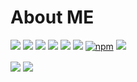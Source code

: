 # About ME

![](https://img.shields.io/badge/-TypeScript-%233178C6?style=for-the-badge&logo=typescript&logoColor=white)
![](https://img.shields.io/badge/-Javascript-%23F7DF1E?style=for-the-badge&logo=javascript&logoColor=black)
![](https://img.shields.io/badge/-ArchLinux-%231793D1?style=for-the-badge&logo=archlinux&logoColor=white)
![](https://img.shields.io/badge/-Visual_Studio_Code-%23007ACC?style=for-the-badge&logo=visualstudiocode&logoColor=white)
![](https://img.shields.io/badge/-Git-%23F05032?style=for-the-badge&logo=git&logoColor=white)
![](https://img.shields.io/badge/-GitHub-%23181717?style=for-the-badge&logo=github&logoColor=white)
[![npm](https://img.shields.io/badge/-npm-%23CB3837?style=for-the-badge&logo=npm&logoColor=white)](https://www.npmjs.com/~migan)
![](https://img.shields.io/badge/yarn-%232C8EBB?style=for-the-badge&logo=yarn&logoColor=white)

<img src="https://github-readme-stats.vercel.app/api/top-langs/?username=Migan178&theme=dark&hide_border=true&layout=compact" align="center" />
<img src="https://github-readme-stats.vercel.app/api?username=Migan178&theme=dark&hide_border=true&show_icons=true" align="center" />
